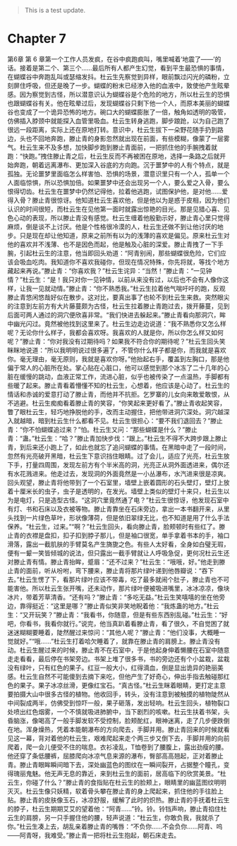 > This is a test update.
# Chapter 7

第6章 第 6 章第一个工作人员发疯，在谷中疯跑疯叫，嘴里喊着‘地震了——’的话。接着是第二个、第三个……最后所有人都产生幻觉，看到平生最恐惧的事情，在蝴蝶谷中奔跑乱叫或瑟缩发抖。杜云生先察觉到异样，眼前飘过闪光的磷粉，立刻屏住呼吸，但还是晚了一步。蝴蝶的粉末已经渗入他的血液中，致使他产生眩晕感。因为察觉到古怪，所以潜意识认为蝴蝶谷是个危险的地方，所以杜云生的恐惧也跟蝴蝶谷有关。他在眩晕过后，发现蝴蝶谷只剩下他一个人，而原本美丽的蝴蝶谷也变成了一个诡异恐怖的地方。碗口大的蝴蝶膨胀了一倍，触角如透明的吸管，仿佛插入脖颈中就能探入血管里吸血。杜云生转身逃跑，脚步踉跄，以为自己跑了很远一段距离，实际上还在原地打转。意识中，杜云生拔下一朵野花随手扔到路边，头也不回地奔跑，滕止青的身影忽然就出现在前面，有些模糊，像蒙了一层雾气。杜云生来不及多想，加快脚步跑到滕止青面前，一把抓住他的手腕拽着就跑：“快跑。”拽住滕止青之后，杜云生反而不再被困在原地，选择一条路之后就开始奔跑，朝着远离瀑布、更加深入谷底的方向跑。沉于噩梦中的人有个特点，就是孤独。无论噩梦里面临怎么样害怕、恐惧的场景，潜意识里只有一个人，孤单一个人面临惊惧，所以恐惧加倍。如果噩梦中还会出现另一个人，要么爱之入骨，要么恨得切齿。杜云生在噩梦中仍然记得他，拉着他逃跑，试图保护他，是对他……爱得入骨？滕止青很惊讶。他知道杜云生喜欢他，但是他以为是惑于皮相，因为他们认识的时间很短，而杜云生在见他第一面时就露出惊艳的目光。那是见猎心喜、见色心动的表现，所以滕止青没有感觉。杜云生缠着他殷勤示好，滕止青心里只觉得麻烦，倒是谈不上讨厌。他是个性格很冷漠的人，杜云生还做不到让他讨厌的地步。只是现在却让他知道，原来之前所有以为的浅薄的喜欢是偏见。原来杜云生对他的喜欢并不浅薄、也不是因色而起，他是触及心脏的深爱。滕止青拽了一下手腕，引起杜云生的注意，他当即回头劝道：“阿青别闹，那些蝴蝶很危险，它们应该会吸血吃肉。我知道你不喜欢我碰你，但现在情况特殊，你先将就，等找个地方藏起来再说。”滕止青：“你喜欢我？”杜云生诧异：“当然！”滕止青：“一见钟情？”杜云生：“是！我只对你一见钟情，以前从来没有过，以后也不会有人像你这样，让我一见就动情。”滕止青：“你不熟悉我。”杜云生拉着他气喘吁吁的跑，反观滕止青悠闲悠哉好似在散步。这对比，要真出事了也轮不到杜云生来救。突然眼尖的注意到左前方有大片藤蔓颇为古怪，杜云生拉着滕止青跑过去，拨开藤蔓，见到后面可两人通过的洞穴便欣喜非常。“我们快进去躲起来。”滕止青看向那洞穴，眸中幽光闪过。竟然被他找到这里来了。杜云生边走边说道：“我不熟悉你又怎么样呢？无论你什么样子，我都会喜欢呀。我喜欢的人就是你，所以你怎么样又如何呢？”滕止青：“你对我没有过期待吗？如果我不符合你的期待呢？”杜云生回头笑眯眯地说道：“所以我明明说过很多遍了，不管你什么样子都是你，而我就是喜欢你。毫无理由，毫无原则，我就是喜欢你呀。”他抬起右手，覆盖到左胸口，那是他偏于常人的心脏所在处。掌心贴在心脏口，他可以感觉到那个冰冻了二十几年的心脏在缓慢的跳动，血液正常工作，流进心脏，似乎也被传染了一点温热，手脚都有些暖了起来。滕止青看着懵懂不知的杜云生，心想着，他应该是心动了。杜云生的情话和赤诚的爱意打动了滕止青，而他并不抗拒。乞罗寨的儿女向来敢爱敢恨，从不逃避。杜云生痴痴看着滕止青的笑容，“你笑起来更好看了。”滕止青收起笑容，瞥了眼杜云生，轻巧地挣脱他的手，改而主动握住，把他带进洞穴深处。洞穴越深入就越暗，暗到杜云生什么都看不见。杜云生很担心：“要不我们退回去？”滕止青：“你不怕蝴蝶追过来？”怕。杜云生又问：“那些蝴蝶是什么？”滕止青：“蛊。”杜云生：“哈？”滕止青加快步伐：“跟上。”杜云生不得不大跨步跟上滕止青，到后来还小跑上了，如此也就忘了追问蝴蝶的事情。在黑暗中走了一段时间，忽然有光亮破开黑暗，杜云生下意识挡住眼睛。过了会儿，适应了光亮，杜云生放下手，打量四周围，发现左前方有个半米高的洞，光亮正从洞外面透进来，偶尔还有水花溅进来。他走过去，发现洞的外面竟然是一小丛瀑布，水汽进来很是凉爽。回头观望，滕止青将他带到了一个石室里，墙壁上嵌着圆形的石头壁灯，壁灯上放着十厘米长的虫子，虫子是透明的，在发光。墙壁上类似的壁灯十来只，杜云生以为是电灯，只是造型古怪。“这洞穴里竟然通了电？”杜云生很惊讶，他发现石室中有灯、书和石床以及衣被等物。滕止青靠坐在石床旁边，拿出一本书翻开来，从里头找到一片绿色草叶，形状像薄荷，但是依旧翠绿无比，也不知道是用了什么手法保养。“杜云生，过来。”“啊？”杜云生回头，看向滕止青，脸颊顿时有些红了。滕止青的衣襟是盘扣，扣子扣到脖子那儿，但是袖口很宽，单手拿着书本的手，袖口滑落，露出一截肌肤的手臂莫名产生旖旎之色。有些人太好看，全身如白璧无瑕，便有一颦一笑皆倾城的说法，但只露出一截手臂就让人呼吸急促，更何况杜云生还对滕止青有情。滕止青抬眸，蹙眉：“还不过来？”杜云生：“哦哦，好。”他走到滕止青的面前，听从吩咐，弯下腰来，滕止青将那片绿叶递到他唇瓣说：“吞下去。”杜云生愣了下，看那片绿叶应该不带毒，吃了最多就闹个肚子，滕止青也不可能害他。所以杜云生张开嘴，还未动作，那片绿叶便被吸进嘴里，冰冰凉凉，像块冰片，带着芳草清香。“还有吗？”滕止青：“多吃无益。”杜云生笑嘻嘻的坐在他旁边，靠得挺近：“这里是哪？”滕止青似笑非笑地睨着他：“我炼蛊的地方。”杜云生：“又开玩笑？”滕止青：“我看书，你随意，但是有些东西别乱碰。”杜云生：“好吧，你看书，我看你就行。”说完，他当真趴着看滕止青，看了很久，不自觉困了就迷迷糊糊要睡着，陡然醒过来惊问：“其他人呢？”滕止青：“他们没事，大概睡一觉就好。”“哦……”杜云生打着哈欠睡着了，就靠在滕止青的肩膀上。滕止青没有动。杜云生醒过来的时候，滕止青不在石室中，于是他起身伸着懒腰在石室中随意走走看看，最后停在书架旁边。书架上堆了很多书，书的旁边还有个小盆栽，盆栽没有绿叶，只有红色的果子。红豆一般大小，红得滴血，倒是显出诡异的艳丽美感。杜云生自然不可能傻到去摘下来吃，但他产生了好奇心，伸出手指去触碰那红色的果子。果子冰凉丝滑，更像红宝石。“真古怪。”杜云生眯着眼睛，更打定主意要拍摄大山中很多古怪的植物。他收回手，转头，没有注意到被触摸的植物陡然从中间裂成两半，仿佛受到惊吓一般，果子砸落，发出轻响。杜云生回头，植物裂口处喷出红色烟雾，一个不慎就吸进肺腑中，当下剧烈的咳嗽。杜云生扶着书架，头昏脑涨，像喝高了一般手脚发软不受控制，脸颊酡红，眼神迷离，走了几步便跌倒在地。浑身燥热，凭着本能朝瀑布的方向爬去，手脚并用。滕止青回来的时候就看见这一幕，背对着他的杜云生，艰难爬起来走个两三步又倒下去，手脚并用的向前爬着，爬一会儿便受不住的喘息。衣衫凌乱，T恤卷到了腰腹上，露出劲瘦的腰。他还穿了条低腰裤，屈膝爬向冰凉气息来源的瀑布，臀部高高翘起，正对着滕止青。滕止青眼眸瞬间暗下去，深处幽蓝色的图纹在一瞬间裂开，占据整个瞳孔，变得瑰丽鬼魅。他无声无息的靠近，来到杜云生的面前，居高临下的欣赏美景。“杜云生，你碰了什么？”滕止青的食指贴在杜云生的脸颊上，眼睛里的幽蓝图纹明明灭灭。杜云生像只妖精，软着骨头攀在滕止青的身上爬起来，抓住他的手往脸上贴。滕止青的皮肤像玉石，冰凉舒服，缓解了此时的炽热。滕止青的手抚着杜云生的脖子，杜云生期期艾艾的望着他：“阿青……”铃。铃。铃铛声响，滕止青掐住杜云生的肩膀，另一只手握住他的腰，轻声说道：“杜云生，你敢负我，我就杀了你。”杜云生凑上去，胡乱亲着滕止青的嘴唇：“不负你……不会负你……阿青、呜——阿青呀，我难受。”滕止青一把将杜云生抱起，朝石床走去。